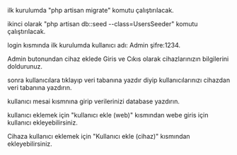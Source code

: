  ilk kurulumda "php artisan migrate" komutu çalıştırılacak.

 ikinci olarak "php artisan db::seed --class=UsersSeeder" komutu çalıştırılacak.

 login kısmında ilk kurulumda kullanıcı adı: Admin şifre:1234.

 Admin butonundan cihaz eklede Giris ve Cıkıs olarak cihazlarınızın bilgilerini doldurunuz.

 sonra kullanıcılara tıklayıp veri tabanına yazdır diyip kullanıcılarınızı cihazdan veri tabanına yazdırın.

 kullanıcı mesai kısmnına girip verilerinizi database yazdırın.

 kullanıcı eklemek için "kullanıcı ekle (web)" kısmından webe giris için kullanıcı ekleyebilirsiniz.

 Cihaza kullanıcı eklemek için "Kullanıcı ekle (cihaz)" kısmından ekleyebilirsiniz.
